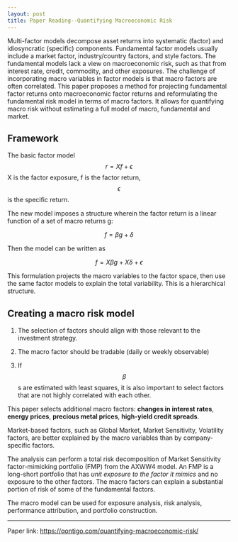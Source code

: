 ```yaml
---
layout: post
title: Paper Reading--Quantifying Macroeconomic Risk
---
```


Multi-factor models decompose asset returns into systematic (factor) and idiosyncratic (specific) components. Fundamental factor models usually include a market factor, industry/country factors, and style factors. The fundamental models lack a view on macroeconomic risk, such as that from interest rate, credit, commodity, and other exposures. The challenge of incorporating macro variables in factor models is that macro factors are often correlated. This paper proposes a method for projecting fundamental factor returns onto macroeconomic factor returns and reformulating the fundamental risk model in terms of macro factors.
It allows for quantifying macro risk without estimating a full model of macro, fundamental and market.


## Framework
The basic factor model
$$
r = Xf + \epsilon 
$$ 
X is the factor exposure, f is the factor return, $$\epsilon$$ is the specific return.

The new model imposes a structure wherein the factor return is a linear function of a set of macro returns g:

$$
f = \beta g + \delta
$$

Then the model can be written as 

$$
f = X\beta g + X\delta + \epsilon
$$

This formulation projects the macro variables to the factor space, then use the same factor models to explain the total variability. This is a hierarchical structure.


## Creating a macro risk model

1. The selection of factors should align with those relevant to the investment strategy.

2. The macro factor should be tradable (daily or weekly observable)

3. If $$\beta$$s are estimated with least squares, it is also important to select factors that are not highly correlated with each other.

This paper selects additional macro factors: **changes in interest rates**, **energy prices**, **precious metal prices**, **high-yield credit spreads**.                                                                 

Market-based factors, such as Global Market, Market Sensitivity, Volatility factors, are better explained by the macro variables than by company-specific factors.

The analysis can perform a total risk decomposition of Market Sensitivity factor-mimicking portfolio (FMP) from the AXWW4 model. An FMP is a long-short portfolio that has *unit exposure to the factor it mimics* and no exposure to the other factors. The macro factors can explain a substantial portion of risk of some of the fundamental factors.


The macro model can be used for exposure analysis, risk analysis, performance attribution, and portfolio construction.

---

Paper link: https://qontigo.com/quantifying-macroeconomic-risk/
